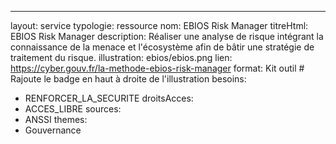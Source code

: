 ---
layout: service
typologie: ressource
nom: EBIOS Risk Manager
titreHtml: EBIOS Risk Manager
description: Réaliser une analyse de risque intégrant la connaissance de la menace et l'écosystème afin de bâtir une stratégie de traitement du risque.
illustration: ebios/ebios.png
lien: https://cyber.gouv.fr/la-methode-ebios-risk-manager
format: Kit outil # Rajoute le badge en haut à droite de l'illustration
besoins:
  - RENFORCER_LA_SECURITE
droitsAcces:
  - ACCES_LIBRE
sources:
  - ANSSI
themes:
  - Gouvernance